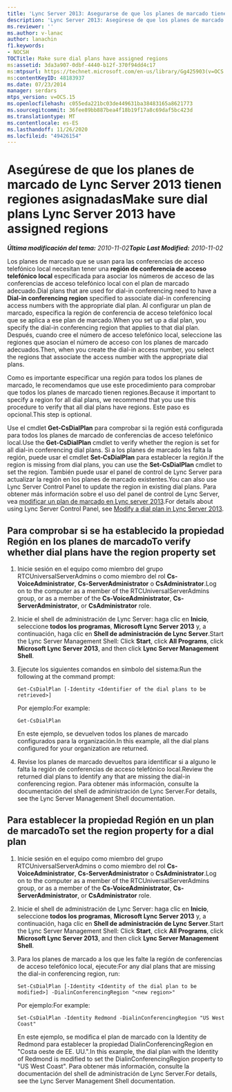 ```yaml
---
title: 'Lync Server 2013: Asegurarse de que los planes de marcado tienen regiones asignadas'
description: 'Lync Server 2013: Asegúrese de que los planes de marcado tienen regiones asignadas.'
ms.reviewer: ''
ms.author: v-lanac
author: lanachin
f1.keywords:
- NOCSH
TOCTitle: Make sure dial plans have assigned regions
ms:assetid: 3da3a907-0dbf-4440-b12f-370f94dd4c17
ms:mtpsurl: https://technet.microsoft.com/en-us/library/Gg425903(v=OCS.15)
ms:contentKeyID: 48183937
ms.date: 07/23/2014
manager: serdars
mtps_version: v=OCS.15
ms.openlocfilehash: c055eda221bc03de449631ba38483165a8621773
ms.sourcegitcommit: 36fee89bb887bea4f18b19f17a8c69daf5bc423d
ms.translationtype: MT
ms.contentlocale: es-ES
ms.lasthandoff: 11/26/2020
ms.locfileid: "49426154"
---
```

# <a name="make-sure-dial-plans-lync-server-2013-have-assigned-regions"></a><span data-ttu-id="ac00f-103">Asegúrese de que los planes de marcado de Lync Server 2013 tienen regiones asignadas</span><span class="sxs-lookup"><span data-stu-id="ac00f-103">Make sure dial plans Lync Server 2013 have assigned regions</span></span>

<div data-xmlns="http://www.w3.org/1999/xhtml">

<div class="topic" data-xmlns="http://www.w3.org/1999/xhtml" data-msxsl="urn:schemas-microsoft-com:xslt" data-cs="https://msdn.microsoft.com/">

<div data-asp="https://msdn2.microsoft.com/asp">



</div>

<div id="mainSection">

<div id="mainBody"><span data-ttu-id="ac00f-104">

<span> </span></span><span class="sxs-lookup"><span data-stu-id="ac00f-104">

<span> </span></span></span>

<span data-ttu-id="ac00f-105">_**Última modificación del tema:** 2010-11-02_</span><span class="sxs-lookup"><span data-stu-id="ac00f-105">_**Topic Last Modified:** 2010-11-02_</span></span>

<span data-ttu-id="ac00f-106">Los planes de marcado que se usan para las conferencias de acceso telefónico local necesitan tener una **región de conferencia de acceso telefónico local** especificada para asociar los números de acceso de las conferencias de acceso telefónico local con el plan de marcado adecuado.</span><span class="sxs-lookup"><span data-stu-id="ac00f-106">Dial plans that are used for dial-in conferencing need to have a **Dial-in conferencing region** specified to associate dial-in conferencing access numbers with the appropriate dial plan.</span></span> <span data-ttu-id="ac00f-107">Al configurar un plan de marcado, especifica la región de conferencia de acceso telefónico local que se aplica a ese plan de marcado.</span><span class="sxs-lookup"><span data-stu-id="ac00f-107">When you set up a dial plan, you specify the dial-in conferencing region that applies to that dial plan.</span></span> <span data-ttu-id="ac00f-108">Después, cuando cree el número de acceso telefónico local, seleccione las regiones que asocian el número de acceso con los planes de marcado adecuados.</span><span class="sxs-lookup"><span data-stu-id="ac00f-108">Then, when you create the dial-in access number, you select the regions that associate the access number with the appropriate dial plans.</span></span>

<span data-ttu-id="ac00f-109">Como es importante especificar una región para todos los planes de marcado, le recomendamos que use este procedimiento para comprobar que todos los planes de marcado tienen regiones.</span><span class="sxs-lookup"><span data-stu-id="ac00f-109">Because it important to specify a region for all dial plans, we recommend that you use this procedure to verify that all dial plans have regions.</span></span> <span data-ttu-id="ac00f-110">Este paso es opcional.</span><span class="sxs-lookup"><span data-stu-id="ac00f-110">This step is optional.</span></span>

<span data-ttu-id="ac00f-111">Use el cmdlet **Get-CsDialPlan** para comprobar si la región está configurada para todos los planes de marcado de conferencias de acceso telefónico local.</span><span class="sxs-lookup"><span data-stu-id="ac00f-111">Use the **Get-CsDialPlan** cmdlet to verify whether the region is set for all dial-in conferencing dial plans.</span></span> <span data-ttu-id="ac00f-112">Si a los planes de marcado les falta la región, puede usar el cmdlet **Set-CsDialPlan** para establecer la región.</span><span class="sxs-lookup"><span data-stu-id="ac00f-112">If the region is missing from dial plans, you can use the **Set-CsDialPlan** cmdlet to set the region.</span></span> <span data-ttu-id="ac00f-113">También puede usar el panel de control de Lync Server para actualizar la región en los planes de marcado existentes.</span><span class="sxs-lookup"><span data-stu-id="ac00f-113">You can also use Lync Server Control Panel to update the region in existing dial plans.</span></span> <span data-ttu-id="ac00f-114">Para obtener más información sobre el uso del panel de control de Lync Server, vea [modificar un plan de marcado en Lync server 2013](lync-server-2013-modify-a-dial-plan.md).</span><span class="sxs-lookup"><span data-stu-id="ac00f-114">For details about using Lync Server Control Panel, see [Modify a dial plan in Lync Server 2013](lync-server-2013-modify-a-dial-plan.md).</span></span>

<div>

## <a name="to-verify-whether-dial-plans-have-the-region-property-set"></a><span data-ttu-id="ac00f-115">Para comprobar si se ha establecido la propiedad Región en los planes de marcado</span><span class="sxs-lookup"><span data-stu-id="ac00f-115">To verify whether dial plans have the region property set</span></span>

1.  <span data-ttu-id="ac00f-116">Inicie sesión en el equipo como miembro del grupo RTCUniversalServerAdmins o como miembro del rol **Cs-VoiceAdministrator**, **Cs-ServerAdministrator** o **CsAdministrator**.</span><span class="sxs-lookup"><span data-stu-id="ac00f-116">Log on to the computer as a member of the RTCUniversalServerAdmins group, or as a member of the **Cs-VoiceAdministrator**, **Cs-ServerAdministrator**, or **CsAdministrator** role.</span></span>

2.  <span data-ttu-id="ac00f-117">Inicie el shell de administración de Lync Server: haga clic en **Inicio**, seleccione **todos los programas**, **Microsoft Lync Server 2013** y, a continuación, haga clic en **Shell de administración de Lync Server**.</span><span class="sxs-lookup"><span data-stu-id="ac00f-117">Start the Lync Server Management Shell: Click **Start**, click **All Programs**, click **Microsoft Lync Server 2013**, and then click **Lync Server Management Shell**.</span></span>

3.  <span data-ttu-id="ac00f-118">Ejecute los siguientes comandos en símbolo del sistema:</span><span class="sxs-lookup"><span data-stu-id="ac00f-118">Run the following at the command prompt:</span></span>
    
        Get-CsDialPlan [-Identity <Identifier of the dial plans to be retrieved>]
    
    <span data-ttu-id="ac00f-119">Por ejemplo:</span><span class="sxs-lookup"><span data-stu-id="ac00f-119">For example:</span></span>
    
        Get-CsDialPlan
    
    <span data-ttu-id="ac00f-120">En este ejemplo, se devuelven todos los planes de marcado configurados para la organización.</span><span class="sxs-lookup"><span data-stu-id="ac00f-120">In this example, all the dial plans configured for your organization are returned.</span></span>

4.  <span data-ttu-id="ac00f-121">Revise los planes de marcado devueltos para identificar si a alguno le falta la región de conferencias de acceso telefónico local.</span><span class="sxs-lookup"><span data-stu-id="ac00f-121">Review the returned dial plans to identify any that are missing the dial-in conferencing region.</span></span> <span data-ttu-id="ac00f-122">Para obtener más información, consulte la documentación del shell de administración de Lync Server.</span><span class="sxs-lookup"><span data-stu-id="ac00f-122">For details, see the Lync Server Management Shell documentation.</span></span>

</div>

<div>

## <a name="to-set-the-region-property-for-a-dial-plan"></a><span data-ttu-id="ac00f-123">Para establecer la propiedad Región en un plan de marcado</span><span class="sxs-lookup"><span data-stu-id="ac00f-123">To set the region property for a dial plan</span></span>

1.  <span data-ttu-id="ac00f-124">Inicie sesión en el equipo como miembro del grupo RTCUniversalServerAdmins o como miembro del rol **Cs-VoiceAdministrator**, **Cs-ServerAdministrator** o **CsAdministrator**.</span><span class="sxs-lookup"><span data-stu-id="ac00f-124">Log on to the computer as a member of the RTCUniversalServerAdmins group, or as a member of the **Cs-VoiceAdministrator**, **Cs-ServerAdministrator**, or **CsAdministrator** role.</span></span>

2.  <span data-ttu-id="ac00f-125">Inicie el shell de administración de Lync Server: haga clic en **Inicio**, seleccione **todos los programas**, **Microsoft Lync Server 2013** y, a continuación, haga clic en **Shell de administración de Lync Server**.</span><span class="sxs-lookup"><span data-stu-id="ac00f-125">Start the Lync Server Management Shell: Click **Start**, click **All Programs**, click **Microsoft Lync Server 2013**, and then click **Lync Server Management Shell**.</span></span>

3.  <span data-ttu-id="ac00f-126">Para los planes de marcado a los que les falte la región de conferencias de acceso telefónico local, ejecute:</span><span class="sxs-lookup"><span data-stu-id="ac00f-126">For any dial plans that are missing the dial-in conferencing region, run:</span></span>
    
        Set-CsDialPlan [-Identity <Identity of the dial plan to be modified>] -DialinConferencingRegion "<new region>"
    
    <span data-ttu-id="ac00f-127">Por ejemplo:</span><span class="sxs-lookup"><span data-stu-id="ac00f-127">For example:</span></span>
    
        Set-CsDialPlan -Identity Redmond -DialinConferencingRegion "US West Coast"
    
    <span data-ttu-id="ac00f-128">En este ejemplo, se modifica el plan de marcado con la Identity de Redmond para establecer la propiedad DialinConferencingRegion en "Costa oeste de EE. UU.".</span><span class="sxs-lookup"><span data-stu-id="ac00f-128">In this example, the dial plan with the Identity of Redmond is modified to set the DialinConferencingRegion property to "US West Coast".</span></span> <span data-ttu-id="ac00f-129">Para obtener más información, consulte la documentación del shell de administración de Lync Server.</span><span class="sxs-lookup"><span data-stu-id="ac00f-129">For details, see the Lync Server Management Shell documentation.</span></span>

<span data-ttu-id="ac00f-130"></div>

</div>

<span> </span>

</div>

</div>

</span><span class="sxs-lookup"><span data-stu-id="ac00f-130"></div>

</div>

<span> </span>

</div>

</div>

</span></span></div>

